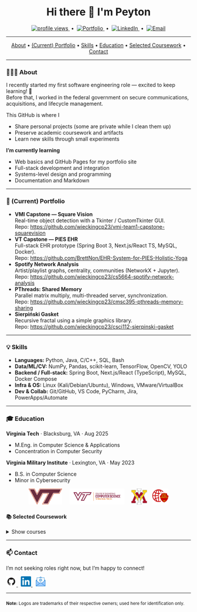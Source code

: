 <h1 align="center">Hi there 👋 I'm Peyton</h1>

<p align="center">
  <a href="https://komarev.com/ghpvc/?username=wieckingcp23" title="Profile views">
    <img src="https://komarev.com/ghpvc/?username=wieckingcp23&color=blue" alt="profile views">
  </a>
  &nbsp;•&nbsp;
  <a href="https://wieckingcp23.github.io" title="Portfolio website">
    <img src="https://img.shields.io/badge/Portfolio-website-blue?style=flat&logo=githubpages&logoColor=white" alt="Portfolio">
  </a>
  &nbsp;•&nbsp;
  <a href="https://www.linkedin.com/in/peyton-wiecking/" title="LinkedIn profile">
    <img src="https://img.shields.io/badge/LinkedIn-Peyton%20Wiecking-blue?style=flat&logo=linkedin&logoColor=white" alt="LinkedIn">
  </a>
  &nbsp;•&nbsp;
  <a href="mailto:pwiecking@outlook.com" title="Email me">
    <img src="https://img.shields.io/badge/Email-pwiecking%40outlook.com-blue?style=flat&logo=microsoftoutlook&logoColor=white" alt="Email">
  </a>
</p>

---

<p align="center">
  <a href="#-about">About</a> •
  <a href="#-current-portfolio">(Current) Portfolio</a> •
  <a href="#-skills">Skills</a> •
  <a href="#-education">Education</a> •
  <a href="#-selected-coursework">Selected Coursework</a> •
  <a href="#-contact">Contact</a>
</p>

---

### 👨🏻‍💻 About
I recently started my first software engineering role — excited to keep learning! 🎉  
Before that, I worked in the federal government on secure communications, acquisitions, and lifecycle management.

This GitHub is where I
- Share personal projects (some are private while I clean them up)
- Preserve academic coursework and artifacts
- Learn new skills through small experiments

**I’m currently learning**
- Web basics and GitHub Pages for my portfolio site
- Full-stack development and integration
- Systems-level design and programming
- Documentation and Markdown

---

### 📂 (Current) Portfolio
- **VMI Capstone — Square Vision**  
  Real-time object detection with a Tkinter / CustomTkinter GUI.  
  Repo: <https://github.com/wieckingcp23/vmi-team1-capstone-squarevision>
- **VT Capstone — PIES EHR**  
  Full-stack EHR prototype (Spring Boot 3, Next.js/React TS, MySQL, Docker).  
  Repo: <https://github.com/BrettNon/EHR-System-for-PIES-Holistic-Yoga>
- **Spotify Network Analysis**  
  Artist/playlist graphs, centrality, communities (NetworkX + Jupyter).  
  Repo: <https://github.com/wieckingcp23/cs5664-spotify-network-analysis>
- **PThreads: Shared Memory**  
  Parallel matrix multiply, multi-threaded server, synchronization.  
  Repo: <https://github.com/wieckingcp23/cmsc395-pthreads-memory-sharing>
- **Sierpiński Gasket**  
  Recursive fractal using a simple graphics library.  
  Repo: <https://github.com/wieckingcp23/csci112-sierpinski-gasket>

---

### 💡 Skills
- **Languages:** Python, Java, C/C++, SQL, Bash  
- **Data/ML/CV:** NumPy, Pandas, scikit-learn, TensorFlow, OpenCV, YOLO  
- **Backend / Full-stack:** Spring Boot, Next.js/React (TypeScript), MySQL, Docker Compose  
- **Infra & OS:** Linux (Kali/Debian/Ubuntu), Windows, VMware/VirtualBox  
- **Dev & Collab:** Git/GitHub, VS Code, PyCharm, Jira, PowerApps/Automate

---

### 🎓 Education
**Virginia Tech** · Blacksburg, VA · Aug 2025  
- M.Eng. in Computer Science & Applications  
- Concentration in Computer Security

**Virginia Military Institute** · Lexington, VA · May 2023  
- B.S. in Computer Science  
- Minor in Cybersecurity

<p align="center">
  <a href="https://vt.edu"><img src="assets/vt_logo.png" alt="Virginia Tech" height="44"></a>
  &nbsp;&nbsp;&nbsp;
  <a href="https://cs.vt.edu/"><img src="assets/vtcs_logo.png" alt="Virginia Tech" height="44"></a>
  &nbsp;&nbsp;&nbsp;
  <a href="https://www.vmi.edu"><img src="assets/vmi_logo.png" alt="Virginia Military Institute" height="44"></a>&nbsp;&nbsp;&nbsp;
  <a href="https://www.vmi.edu/academics/departments/computer-and-information-sciences/"><img src="assets/cydef_logo.png" alt="Virginia Military Institute" height="44"></a>
</p>

#### 📚 Selected Coursework
<details>
<summary>Show courses</summary>

| Course | Institution | Term | Level |
|:--|:--|:--|:--|
| CS 5124 Algorithms in Bioinformatics | Virginia Tech | Spring 2025 | Graduate |
| CS/ECE 5264 Advanced Linux Kernel Programming | Virginia Tech | Spring 2025 | Graduate |
| CS 5664 Social Media Analytics | Virginia Tech | Spring 2025 | Graduate |
| CS 5584 Network Security | Virginia Tech | Fall 2024 | Graduate |
| CS/ECE 5660 Information Security | Virginia Tech | Fall 2024 | Graduate |
| CS 5914 AI Tools for Software Engineering | Virginia Tech | Fall 2024 | Graduate |
| CIS 303 Computer & Information Security | Virginia Military Institute | Spring 2023 | Undergraduate |
| CIS 343 Design & Analysis of Algorithms | Virginia Military Institute | Spring 2023 | Undergraduate |
| CIS 480/490 Capstone | Virginia Military Institute | Fall 2022 / Spring 2023 | Undergraduate |
| CIS 301 Networking | Virginia Military Institute | Fall 2022 | Undergraduate |
| CIS 302 Modern Operating Systems | Virginia Military Institute | Fall 2022 | Undergraduate |
| CIS 222 Database Management Systems | Virginia Military Institute | Spring 2022 | Undergraduate |
| CIS 476 Special Topics | Longwood University | Spring 2021 | Undergraduate |

</details>

---

### 📫 Contact
I’m not seeking roles right now, but I’m happy to connect!

<p align="left">
  <a href="https://wieckingcp23.github.io" title="Portfolio">
    <img src="assets/github_logo.png" height="28" alt="Portfolio">
  </a>
  &nbsp;
  <a href="https://www.linkedin.com/in/peyton-wiecking/" title="LinkedIn">
    <img src="assets/LinkedIn_logo.png" height="28" alt="LinkedIn">
  </a>
  &nbsp;
  <a href="mailto:pwiecking@outlook.com" title="Email">
    <img src="assets/email_logo.png" height="28" alt="Email">
  </a>
</p>

---

<sub>**Note:** Logos are trademarks of their respective owners; used here for identification only.</sub>

<!--
---
### 📊 Activity & Stats
<details>
<summary>Click to expand</summary>

<p>
  <img height="160" src="https://github-readme-stats.vercel.app/api?username=wieckingcp23&show_icons=true&count_private=true" alt="GitHub stats"/>
  <img height="160" src="https://github-readme-stats.vercel.app/api/top-langs/?username=wieckingcp23&layout=compact" alt="Top languages"/>
</p>

<p>
  <img height="160" src="https://streak-stats.demolab.com?user=wieckingcp23" alt="GitHub Streak"/>
</p>

<!-- Optional: trophies (can be noisy)
<p>
  <img src="https://github-profile-trophy.vercel.app/?username=wieckingcp23&no-frame=true&margin-w=10" alt="Trophies"/>
</p>
-->

<!-- Optional: WakaTime (if you use it)
<p>
  <img src="https://github-readme-stats.vercel.app/api/wakatime?username=YOUR_WAKATIME_USERNAME&layout=compact" alt="Wakatime"/>
</p>
</details>
-->
